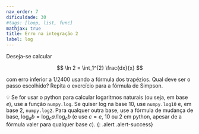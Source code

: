 ```yaml
---
nav_order: 7
dificuldade: 30
#tags: [loop, list, func]
mathjax: true
title: Erro na integração 2
label: log
---
```


Deseja-se calcular

$$
\ln 2 = \int_1^{2} \frac{dx}{x}
$$

com erro inferior a $1/2400$ usando a fórmula dos trapézios. Qual deve ser o passo escolhido? Repita o exercício para a fórmula de Simpson.

:bulb: Se for usar o python para calcular logaritmos naturais (ou seja, em base $e$), use a função `numpy.log`. Se quiser log na base 10, use `numpy.log10` e, em base 2, `numpy.log2`. Para qualquer outra base, use a fórmula de mudança de base, $\log_a b = \log_c a \, / \log_c b$ (e use $c=e$, $10$ ou $2$ em python, apesar de a fórmula valer para qualquer base $c$).
{: .alert .alert-success}
